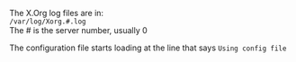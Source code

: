 The X.Org log files are in:  
`/var/log/Xorg.#.log`  
The # is the server number, usually 0  
  
The configuration file starts loading at the line that says `Using config file`

